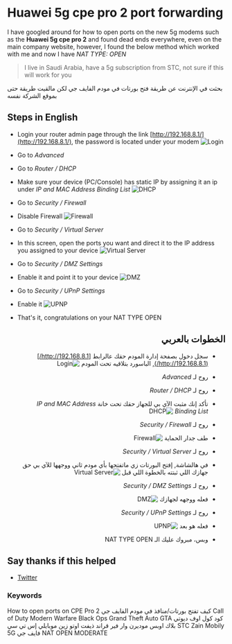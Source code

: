 # Huawei 5g cpe pro 2 port forwarding

I have googled around for how to open ports on the new 5g modems such as the **Huawei 5g cpe pro 2** and found dead ends everywhere, even on the main company website, however, I found the below method which worked with me and now I have _NAT TYPE: OPEN_

> I live in Saudi Arabia, have a 5g subscription from STC, not sure if this will work for you

بحثت في الإنترنت عن طريقة فتح بورتات في مودم الفايف جي لكن مالقيت طريقة حتى بموقع الشركة نفسه

## Steps in English

- Login your router admin page through the link [http://192.168.8.1/](http://192.168.8.1/), the password is located under your modem
  ![Login](https://raw.githubusercontent.com/Mo9a7i/huawei-5g-cpe-pro-2-port-forwarding/main/assets/images/login.png)

- Go to *Advanced*
- Go to *Router / DHCP*
- Make sure your device (PC/Console) has static IP by assigning it an ip under *IP and MAC Address Binding List*
  ![DHCP](https://raw.githubusercontent.com/Mo9a7i/huawei-5g-cpe-pro-2-port-forwarding/main/assets/images/dhcp.png)

- Go to *Security / Firewall*
- Disable Firewall
  ![Firewall](https://raw.githubusercontent.com/Mo9a7i/huawei-5g-cpe-pro-2-port-forwarding/main/assets/images/firewall.png)

- Go to *Security / Virtual Server*
- In this screen, open the ports you want and direct it to the IP address you assigned to your device
  ![Virtual Server](https://raw.githubusercontent.com/Mo9a7i/huawei-5g-cpe-pro-2-port-forwarding/main/assets/images/virtual.png)

- Go to *Security / DMZ Settings*
- Enable it and point it to your device
  ![DMZ](https://raw.githubusercontent.com/Mo9a7i/huawei-5g-cpe-pro-2-port-forwarding/main/assets/images/dmz.png)

- Go to *Security / UPnP Settings*
- Enable it
  ![UPNP](https://raw.githubusercontent.com/Mo9a7i/huawei-5g-cpe-pro-2-port-forwarding/main/assets/images/upnp.png)
- That's it, congratulations on your NAT TYPE OPEN

<div dir="rtl" align="right">

## الخطوات بالعربي

- سجل دخول بصفحة إدارة المودم حقك عالرابط  [http://192.168.8.1/](http://192.168.8.1/), الباسورد بتلاقيه تحت المودم
  ![Login](https://raw.githubusercontent.com/Mo9a7i/huawei-5g-cpe-pro-2-port-forwarding/main/assets/images/login.png)

- روح لـ *Advanced*
- روح لـ *Router / DHCP*
- تأكد إنك مثبت الآي بي للجهاز حقك تحت خانة *IP and MAC Address Binding List*
  ![DHCP](https://raw.githubusercontent.com/Mo9a7i/huawei-5g-cpe-pro-2-port-forwarding/main/assets/images/dhcp.png)

- روح لـ *Security / Firewall*
- طف جدار الحماية
  ![Firewall](https://raw.githubusercontent.com/Mo9a7i/huawei-5g-cpe-pro-2-port-forwarding/main/assets/images/firewall.png)

- روح لـ *Security / Virtual Server*
- في هالشاشة, إفتح البورتات زي ماتفتحها بأي مودم ثاني ووجهها للآي بي حق جهازك اللي ثبتته بالخطوة اللي قبل
  ![Virtual Server](https://raw.githubusercontent.com/Mo9a7i/huawei-5g-cpe-pro-2-port-forwarding/main/assets/images/virtual.png)

- روح لـ *Security / DMZ Settings*
- فعله ووجهه لجهازك
  ![DMZ](https://raw.githubusercontent.com/Mo9a7i/huawei-5g-cpe-pro-2-port-forwarding/main/assets/images/dmz.png)

- روح لـ *Security / UPnP Settings*
- فعله هو بعد
  ![UPNP](https://raw.githubusercontent.com/Mo9a7i/huawei-5g-cpe-pro-2-port-forwarding/main/assets/images/upnp.png)
- وبس، مبروك عليك الـ NAT TYPE OPEN

</div>

## Say thanks if this helped

- [Twitter](https://www.twitter.com/BuFai7an)

### Keywords

How to open ports on CPE Pro 2 كيف تفتح بورتات/منافذ في مودم الفايف جي
Call of Duty Modern Warfare Black Ops Grand Theft Auto GTA كود كول اوف ديوتي بلاك اوبس موديرن وار فير قراند ذيفت اوتو زين موبايلي إس تي سي STC Zain Mobily 5G فايف جي NAT OPEN MODERATE
